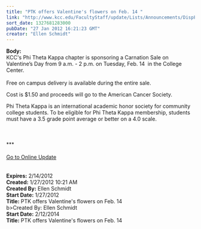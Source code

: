 ```yaml
---
title: "PTK offers Valentine's flowers on Feb. 14 "
link: "http://www.kcc.edu/FacultyStaff/update/Lists/Announcements/DispForm.aspx?ID=593"
sort_date: 1327681283000
pubDate: "27 Jan 2012 16:21:23 GMT"
creator: "Ellen Schmidt"
---
```


<div><b>Body:</b> <div class="ExternalClass17B81CE633BB4E0A9DE0750F5CFD0159"><div>KCC's Phi Theta Kappa chapter is sponsoring a Carnation Sale on Valentine’s Day from 9 a.m. - 2 p.m. on Tuesday, Feb. 14  in the College Center.  </div>
<div> </div>
<div>Free on campus delivery is available during the entire sale.</div>
<p>Cost is $1.50 and proceeds will go to the American Cancer Society.</p>
<div>Phi Theta Kappa is an international academic honor society for community college students. To be eligible for Phi Theta Kappa membership, students must have a 3.5 grade point average or better on a 4.0 scale.</div>
<div> </div>
<div>
<div>
<div> </div>
<div>
<div> </div>
<div>
<div>***</div>
<div> </div>
<div><a href="/FacultyStaff/update/Pages/dailyupdate.aspx">Go to Online Update</a></div><font size="2" face="Consolas">
<div> </div></div></div></font>
<p style="margin:0in 0in 0pt" class="MsoPlainText"><font size="2" face="Consolas"></font> </p></div></div></div></div>
<div><b>Expires:</b> 2/14/2012</div>
<div><b>Created:</b> 1/27/2012 10:21 AM</div>
<div><b>Created By:</b> Ellen Schmidt</div>
<div><b>Start Date:</b> 1/27/2012</div>
<div><b>Title:</b> PTK offers Valentine&#39;s flowers on Feb. 14 </div>
b>Created By:</b> Ellen Schmidt</div>
<div><b>Start Date:</b> 2/12/2014</div>
<div><b>Title:</b> PTK offers Valentine&#39;s flowers on Feb. 14</div>
